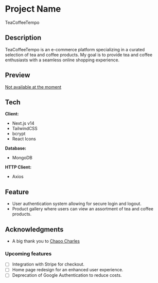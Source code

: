 # Project Name 
TeaCoffeeTempo

## Description
TeaCoffeeTempo is an e-commerce platform specializing in a curated selection of tea and coffee products. My goal is to provide tea and coffee enthusiasts with a seamless online shopping experience.

## Preview
[Not available at the moment]()

## Tech

**Client:** 
- Next.js v14
- TailwindCSS
- bcrypt
- React Icons

**Database:** 
- MongoDB 

**HTTP Client:** 
- Axios

## Feature
- User authentication system allowing for secure login and logout.
- Product gallery where users can view an assortment of tea and coffee products.

## Acknowledgments
- A big thank you to [Chaoo Charles](https://www.youtube.com/@ChaooCharles) 

### Upcoming features 

- [ ] Integration with Stripe for checkout.
- [ ] Home page redesign for an enhanced user experience.
- [ ] Deprecation of Google Authentication to reduce costs.
